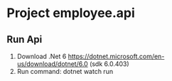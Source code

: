 # Project employee.api

## Run Api 
1. Download .Net 6 https://dotnet.microsoft.com/en-us/download/dotnet/6.0 (sdk 6.0.403)
2. Run command:  dotnet watch run
